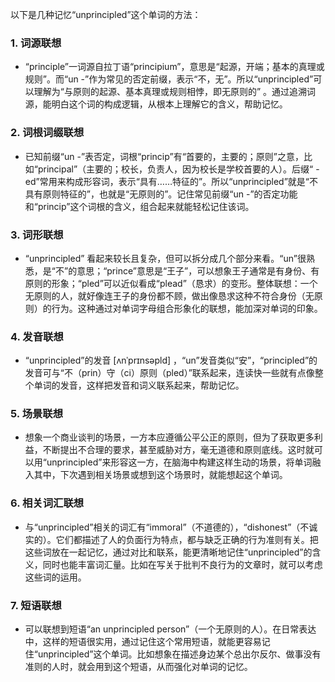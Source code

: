 以下是几种记忆“unprincipled”这个单词的方法：

### 1. 词源联想
 - “principle”一词源自拉丁语“principium”，意思是“起源，开端；基本的真理或规则”。而“un -”作为常见的否定前缀，表示“不，无”。所以“unprincipled”可以理解为“与原则的起源、基本真理或规则相悖，即无原则的” 。通过追溯词源，能明白这个词的构成逻辑，从根本上理解它的含义，帮助记忆。

### 2. 词根词缀联想
 - 已知前缀“un -”表否定，词根“princip”有“首要的，主要的；原则”之意，比如“principal”（主要的；校长，负责人，因为校长是学校首要的人）。后缀“ - ed”常用来构成形容词，表示“具有……特征的”。所以“unprincipled”就是“不具有原则特征的”，也就是“无原则的”。记住常见前缀“un -”的否定功能和“princip”这个词根的含义，组合起来就能轻松记住该词。

### 3. 词形联想
 - “unprincipled” 看起来较长且复杂，但可以拆分成几个部分来看。“un”很熟悉，是“不”的意思；“prince”意思是“王子”，可以想象王子通常是有身份、有原则的形象；“pled”可以近似看成“plead”（恳求）的变形。整体联想：一个无原则的人，就好像连王子的身份都不顾，做出像恳求这种不符合身份（无原则）的行为。这种通过对单词字母组合形象化的联想，能加深对单词的印象。

### 4. 发音联想
 - “unprincipled”的发音 [ʌnˈprɪnsəpld] ，“un”发音类似“安”，“principled”的发音可与“不（prin）守（ci）原则（pled）”联系起来，连读快一些就有点像整个单词的发音，这样把发音和词义联系起来，帮助记忆。

### 5. 场景联想
 - 想象一个商业谈判的场景，一方本应遵循公平公正的原则，但为了获取更多利益，不断提出不合理的要求，甚至威胁对方，毫无道德和原则底线。这时就可以用“unprincipled”来形容这一方，在脑海中构建这样生动的场景，将单词融入其中，下次遇到相关场景或想到这个场景时，就能想起这个单词。

### 6. 相关词汇联想
 - 与“unprincipled”相关的词汇有“immoral”（不道德的），“dishonest”（不诚实的）。它们都描述了人的负面行为特点，都与缺乏正确的行为准则有关。把这些词放在一起记忆，通过对比和联系，能更清晰地记住“unprincipled”的含义，同时也能丰富词汇量。比如在写关于批判不良行为的文章时，就可以考虑这些词的运用。

### 7. 短语联想
 - 可以联想到短语“an unprincipled person”（一个无原则的人）。在日常表达中，这样的短语很实用，通过记住这个常用短语，就能更容易记住“unprincipled”这个单词。比如想象在描述身边某个总出尔反尔、做事没有准则的人时，就会用到这个短语，从而强化对单词的记忆。 